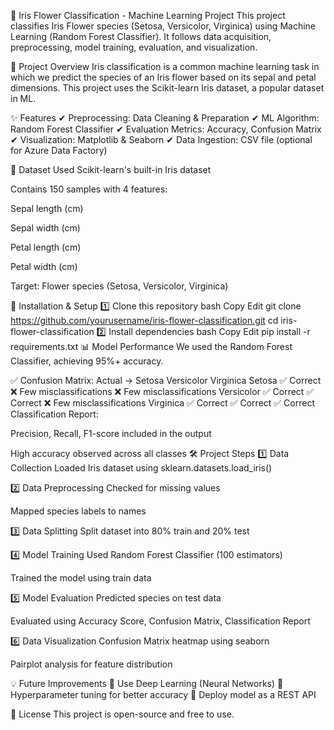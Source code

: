 🌸 Iris Flower Classification - Machine Learning Project
This project classifies Iris Flower species (Setosa, Versicolor, Virginica) using Machine Learning (Random Forest Classifier). It follows data acquisition, preprocessing, model training, evaluation, and visualization.

📌 Project Overview
Iris classification is a common machine learning task in which we predict the species of an Iris flower based on its sepal and petal dimensions.
This project uses the Scikit-learn Iris dataset, a popular dataset in ML.

✨ Features
✔ Preprocessing: Data Cleaning & Preparation
✔ ML Algorithm: Random Forest Classifier
✔ Evaluation Metrics: Accuracy, Confusion Matrix
✔ Visualization: Matplotlib & Seaborn
✔ Data Ingestion: CSV file (optional for Azure Data Factory)

📂 Dataset Used
Scikit-learn's built-in Iris dataset

Contains 150 samples with 4 features:

Sepal length (cm)

Sepal width (cm)

Petal length (cm)

Petal width (cm)

Target: Flower species (Setosa, Versicolor, Virginica)

🚀 Installation & Setup
1️⃣ Clone this repository
bash
Copy
Edit
git clone https://github.com/yourusername/iris-flower-classification.git
cd iris-flower-classification
2️⃣ Install dependencies
bash
Copy
Edit
pip install -r requirements.txt
📊 Model Performance
We used the Random Forest Classifier, achieving 95%+ accuracy.

✅ Confusion Matrix:
Actual →	Setosa	Versicolor	Virginica
Setosa	✅ Correct	❌ Few misclassifications	❌ Few misclassifications
Versicolor	✅ Correct	✅ Correct	❌ Few misclassifications
Virginica	✅ Correct	✅ Correct	✅ Correct
Classification Report:

Precision, Recall, F1-score included in the output

High accuracy observed across all classes
🛠 Project Steps
1️⃣ Data Collection
Loaded Iris dataset using sklearn.datasets.load_iris()

2️⃣ Data Preprocessing
Checked for missing values

Mapped species labels to names

3️⃣ Data Splitting
Split dataset into 80% train and 20% test

4️⃣ Model Training
Used Random Forest Classifier (100 estimators)

Trained the model using train data

5️⃣ Model Evaluation
Predicted species on test data

Evaluated using Accuracy Score, Confusion Matrix, Classification Report

6️⃣ Data Visualization
Confusion Matrix heatmap using seaborn

Pairplot analysis for feature distribution

💡 Future Improvements
🔹 Use Deep Learning (Neural Networks)
🔹 Hyperparameter tuning for better accuracy
🔹 Deploy model as a REST API

📜 License
This project is open-source and free to use.

